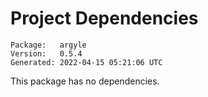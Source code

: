 # Project Dependencies
    Package:   argyle
    Version:   0.5.4
    Generated: 2022-04-15 05:21:06 UTC

This package has no dependencies.
